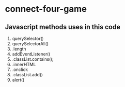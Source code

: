 # connect-four-game

## Javascript methods uses in this code

1. querySelector()
2. querySelectorAll()
3. .length
4. addEventListener()
5. .classList.contains();
6. .innerHTML
7. .onclick
8. .classList.add()
9. alert()